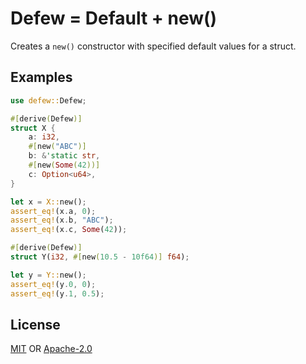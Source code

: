 # Defew = Default + new()

Creates a `new()` constructor with specified default values for a struct.

## Examples

```rust
use defew::Defew;

#[derive(Defew)]
struct X {
    a: i32,
    #[new("ABC")]
    b: &'static str,
    #[new(Some(42))]
    c: Option<u64>,
}

let x = X::new();
assert_eq!(x.a, 0);
assert_eq!(x.b, "ABC");
assert_eq!(x.c, Some(42));

#[derive(Defew)]
struct Y(i32, #[new(10.5 - 10f64)] f64);

let y = Y::new();
assert_eq!(y.0, 0);
assert_eq!(y.1, 0.5);
```

## License

[MIT](LICENSE.MIT) OR [Apache-2.0](LICENSE.APACHE)
